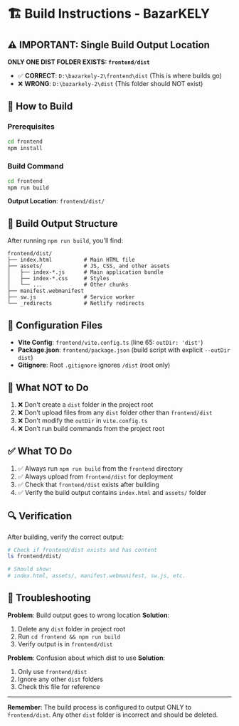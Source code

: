 # 🏗️ Build Instructions - BazarKELY

## ⚠️ IMPORTANT: Single Build Output Location

**ONLY ONE DIST FOLDER EXISTS: `frontend/dist`**

- ✅ **CORRECT**: `D:\bazarkely-2\frontend\dist` (This is where builds go)
- ❌ **WRONG**: `D:\bazarkely-2\dist` (This folder should NOT exist)

## 🚀 How to Build

### Prerequisites
```bash
cd frontend
npm install
```

### Build Command
```bash
cd frontend
npm run build
```

**Output Location**: `frontend/dist/`

## 📁 Build Output Structure

After running `npm run build`, you'll find:
```
frontend/dist/
├── index.html          # Main HTML file
├── assets/             # JS, CSS, and other assets
│   ├── index-*.js      # Main application bundle
│   ├── index-*.css     # Styles
│   └── ...             # Other chunks
├── manifest.webmanifest
├── sw.js               # Service worker
└── _redirects          # Netlify redirects
```

## 🔧 Configuration Files

- **Vite Config**: `frontend/vite.config.ts` (line 65: `outDir: 'dist'`)
- **Package.json**: `frontend/package.json` (build script with explicit `--outDir dist`)
- **Gitignore**: Root `.gitignore` ignores `/dist` (root only)

## 🚫 What NOT to Do

1. ❌ Don't create a `dist` folder in the project root
2. ❌ Don't upload files from any `dist` folder other than `frontend/dist`
3. ❌ Don't modify the `outDir` in `vite.config.ts`
4. ❌ Don't run build commands from the project root

## ✅ What TO Do

1. ✅ Always run `npm run build` from the `frontend` directory
2. ✅ Always upload from `frontend/dist` for deployment
3. ✅ Check that `frontend/dist` exists after building
4. ✅ Verify the build output contains `index.html` and `assets/` folder

## 🔍 Verification

After building, verify the correct output:
```bash
# Check if frontend/dist exists and has content
ls frontend/dist/

# Should show:
# index.html, assets/, manifest.webmanifest, sw.js, etc.
```

## 🚨 Troubleshooting

**Problem**: Build output goes to wrong location
**Solution**: 
1. Delete any `dist` folder in project root
2. Run `cd frontend && npm run build`
3. Verify output is in `frontend/dist`

**Problem**: Confusion about which dist to use
**Solution**: 
1. Only use `frontend/dist`
2. Ignore any other `dist` folders
3. Check this file for reference

---

**Remember**: The build process is configured to output ONLY to `frontend/dist`. Any other `dist` folder is incorrect and should be deleted.


